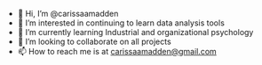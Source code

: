- 👋 Hi, I’m @carissaamadden
- 👀 I’m interested in continuing to learn data analysis tools
- 🌱 I’m currently learning Industrial and organizational psychology
- 💞️ I’m looking to collaborate on all projects
- 📫 How to reach me is at carissaamadden@gmail.com

<!---
carissaamadden/carissaamadden is a ✨ special ✨ repository because its `README.md` (this file) appears on your GitHub profile.
You can click the Preview link to take a look at your changes.
--->
